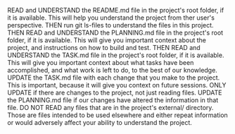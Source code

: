 READ and UNDERSTAND the README.md file in the project's root folder, if it is available.  This will help you understand the project from ther user's perspective.
THEN run git ls-files to understand the files in this project.
THEN READ and UNDERSTAND the PLANNING.md file in the project's root folder, if it is available.  This will give you important context about the project, and instructions on how to build and test.
THEN READ and UNDERSTAND the TASK.md file in the project's root folder, if it is available.  This will give you important context about what tasks have been accomplished, and what work is left to do, to the best of our knowledge.
UPDATE the TASK.md file with each change that you make to the project.  This is important, because it will give you context on future sessions.  ONLY UPDATE if there are changes to the project, not just reading files.
UPDATE the PLANNING.md file if our changes have altered the information in that file.
DO NOT READ any files that are in the project's external/ directory.  Those are files intended to be used elsewhere and either repeat information or would adversely affect your ability to understand the project.
